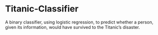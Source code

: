 # Titanic-Classifier
A binary classifier, using logistic regression, to predict whether a person, given its information, would have survived to the Titanic’s disaster.
